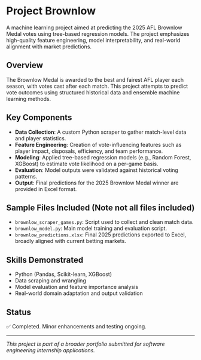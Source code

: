 # Project Brownlow

A machine learning project aimed at predicting the 2025 AFL Brownlow Medal votes using tree-based regression models. The project emphasizes high-quality feature engineering, model interpretability, and real-world alignment with market predictions.

## Overview

The Brownlow Medal is awarded to the best and fairest AFL player each season, with votes cast after each match. This project attempts to predict vote outcomes using structured historical data and ensemble machine learning methods.

## Key Components

- **Data Collection**: A custom Python scraper to gather match-level data and player statistics.
- **Feature Engineering**: Creation of vote-influencing features such as player impact, disposals, efficiency, and team performance.
- **Modeling**: Applied tree-based regression models (e.g., Random Forest, XGBoost) to estimate vote likelihood on a per-game basis.
- **Evaluation**: Model outputs were validated against historical voting patterns.
- **Output**: Final predictions for the 2025 Brownlow Medal winner are provided in Excel format.

## Sample Files Included (Note not all files included)

- `brownlow_scraper_games.py`: Script used to collect and clean match data.
- `brownlow_model.py`: Main model training and evaluation script.
- `brownlow_predictions.xlsx`: Final 2025 predictions exported to Excel, broadly aligned with current betting markets.

## Skills Demonstrated

- Python (Pandas, Scikit-learn, XGBoost)
- Data scraping and wrangling
- Model evaluation and feature importance analysis
- Real-world domain adaptation and output validation

## Status

✅ Completed. Minor enhancements and testing ongoing.

---

*This project is part of a broader portfolio submitted for software engineering internship applications.*
